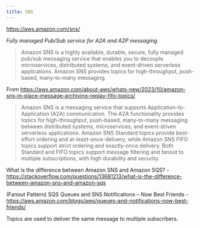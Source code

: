 ```yaml
---
title: SNS
---
```


https://aws.amazon.com/sns/

_Fully managed Pub/Sub service for A2A and A2P messaging._

> Amazon SNS is a highly available, durable, secure, fully managed pub/sub messaging service that enables you to decouple microservices, distributed systems, and event-driven serverless applications. Amazon SNS provides topics for high-throughput, push-based, many-to-many messaging.

From https://aws.amazon.com/about-aws/whats-new/2023/10/amazon-sns-in-place-message-archiving-replay-fifo-topics/

> Amazon SNS is a messaging service that supports Application-to-Application (A2A) communication. The A2A functionality provides topics for high-throughput, push-based, many-to-many messaging between distributed systems, microservices, and event-driven serverless applications. Amazon SNS Standard topics provide best-effort ordering and at-least-once-delivery, while Amazon SNS FIFO topics support strict ordering and exactly-once delivery. Both Standard and FIFO topics support message filtering and fanout to multiple subscriptions, with high durability and security.

What is the difference between Amazon SNS and Amazon SQS? - https://stackoverflow.com/questions/13681213/what-is-the-difference-between-amazon-sns-and-amazon-sqs

(Fanout Pattern) SQS Queues and SNS Notifications – Now Best Friends - https://aws.amazon.com/blogs/aws/queues-and-notifications-now-best-friends/

Topics are used to deliver the same message to multiple subscribers.
